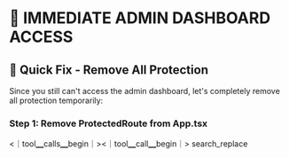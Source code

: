 # 🚨 IMMEDIATE ADMIN DASHBOARD ACCESS

## 🔧 Quick Fix - Remove All Protection

Since you still can't access the admin dashboard, let's completely remove all protection temporarily:

### **Step 1: Remove ProtectedRoute from App.tsx**
<｜tool▁calls▁begin｜><｜tool▁call▁begin｜>
search_replace